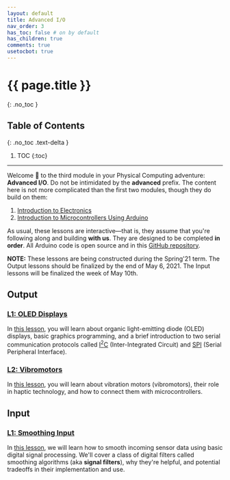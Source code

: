 ```yaml
---
layout: default
title: Advanced I/O
nav_order: 3
has_toc: false # on by default
has_children: true
comments: true
usetocbot: true
---
```

# {{ page.title }}
{: .no_toc }

## Table of Contents
{: .no_toc .text-delta }

1. TOC
{:toc}
---

Welcome 👋 to the third module in your Physical Computing adventure: **Advanced I/O**. Do not be intimidated by the **advanced** prefix. The content here is not more complicated than the first two modules, though they do build on them:
1. [Introduction to Electronics](../electronics/index.md)
2. [Introduction to Microcontrollers Using Arduino](../arduino/index.md)

As usual, these lessons are interactive—that is, they assume that you're following along and building **with us**. They are designed to be completed **in order**. All Arduino code is open source and in this [GitHub repository](https://github.com/makeabilitylab/arduino).

**NOTE:** These lessons are being constructed during the Spring'21 term. The Output lessons should be finalized by the end of May 6, 2021. The Input lessons will be finalized the week of May 10th.

## Output

### [L1: OLED Displays](oled.md)
In [this lesson](oled.md), you will learn about organic light-emitting diode (OLED) displays, basic graphics programming, and a brief introduction to two serial communication protocols called [I<sup>2</sup>C](https://en.wikipedia.org/wiki/I%C2%B2C) (Inter-Integrated Circuit) and [SPI](https://en.wikipedia.org/wiki/Serial_Peripheral_Interface) (Serial Peripheral Interface).

### [L2: Vibromotors](vibromotor.md)
In [this lesson](vibromotor.md), you will learn about vibration motors (vibromotors), their role in haptic technology, and how to connect them with microcontrollers.

## Input

### [L1: Smoothing Input](smoothing-input.md)

In [this lesson](smoothing-input.md), we will learn how to smooth incoming sensor data using basic digital signal processing. We'll cover a class of digital filters called smoothing algorithms (aka **signal filters**), why they're helpful, and potential tradeoffs in their implementation and use.

<!-- ## Output:
### L1: Vibro motors
### L2: Servo motors
### L3: OLED Displays

## Input
### L1: Smoothing Input
### L2: Microphones
### L3: Hall effect sensors
### L4: Ultrasonic distance sensor
### L5: Interrupts -->